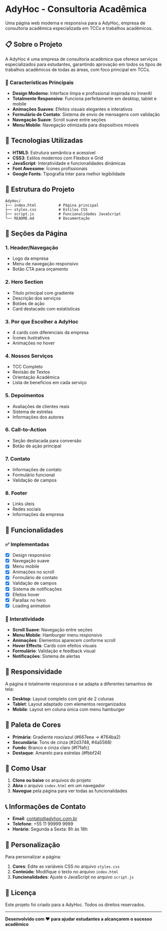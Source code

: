 # AdyHoc - Consultoria Acadêmica

Uma página web moderna e responsiva para a AdyHoc, empresa de consultoria acadêmica especializada em TCCs e trabalhos acadêmicos.

## 📋 Sobre o Projeto

A AdyHoc é uma empresa de consultoria acadêmica que oferece serviços especializados para estudantes, garantindo aprovação em todos os tipos de trabalhos acadêmicos de todas as áreas, com foco principal em TCCs.

### 🎯 Características Principais

- **Design Moderno**: Interface limpa e profissional inspirada no InnerAI
- **Totalmente Responsivo**: Funciona perfeitamente em desktop, tablet e mobile
- **Animações Suaves**: Efeitos visuais elegantes e interativos
- **Formulário de Contato**: Sistema de envio de mensagens com validação
- **Navegação Suave**: Scroll suave entre seções
- **Menu Mobile**: Navegação otimizada para dispositivos móveis

## 🚀 Tecnologias Utilizadas

- **HTML5**: Estrutura semântica e acessível
- **CSS3**: Estilos modernos com Flexbox e Grid
- **JavaScript**: Interatividade e funcionalidades dinâmicas
- **Font Awesome**: Ícones profissionais
- **Google Fonts**: Tipografia Inter para melhor legibilidade

## 📁 Estrutura do Projeto

```
AdyHoc/
├── index.html          # Página principal
├── styles.css          # Estilos CSS
├── script.js           # Funcionalidades JavaScript
└── README.md           # Documentação
```

## 🎨 Seções da Página

### 1. **Header/Navegação**
- Logo da empresa
- Menu de navegação responsivo
- Botão CTA para orçamento

### 2. **Hero Section**
- Título principal com gradiente
- Descrição dos serviços
- Botões de ação
- Card destacado com estatísticas

### 3. **Por que Escolher a AdyHoc**
- 4 cards com diferenciais da empresa
- Ícones ilustrativos
- Animações no hover

### 4. **Nossos Serviços**
- TCC Completo
- Revisão de Textos
- Orientação Acadêmica
- Lista de benefícios em cada serviço

### 5. **Depoimentos**
- Avaliações de clientes reais
- Sistema de estrelas
- Informações dos autores

### 6. **Call-to-Action**
- Seção destacada para conversão
- Botão de ação principal

### 7. **Contato**
- Informações de contato
- Formulário funcional
- Validação de campos

### 8. **Footer**
- Links úteis
- Redes sociais
- Informações da empresa

## 🎯 Funcionalidades

### ✅ Implementadas
- [x] Design responsivo
- [x] Navegação suave
- [x] Menu mobile
- [x] Animações no scroll
- [x] Formulário de contato
- [x] Validação de campos
- [x] Sistema de notificações
- [x] Efeitos hover
- [x] Parallax no hero
- [x] Loading animation

### 🔄 Interatividade
- **Scroll Suave**: Navegação entre seções
- **Menu Mobile**: Hamburger menu responsivo
- **Animações**: Elementos aparecem conforme scroll
- **Hover Effects**: Cards com efeitos visuais
- **Formulário**: Validação e feedback visual
- **Notificações**: Sistema de alertas

## 📱 Responsividade

A página é totalmente responsiva e se adapta a diferentes tamanhos de tela:

- **Desktop**: Layout completo com grid de 2 colunas
- **Tablet**: Layout adaptado com elementos reorganizados
- **Mobile**: Layout em coluna única com menu hamburger

## 🎨 Paleta de Cores

- **Primária**: Gradiente roxo/azul (#667eea → #764ba2)
- **Secundária**: Tons de cinza (#2d3748, #4a5568)
- **Fundo**: Branco e cinza claro (#f7fafc)
- **Destaque**: Amarelo para estrelas (#fbbf24)

## 🚀 Como Usar

1. **Clone ou baixe** os arquivos do projeto
2. **Abra** o arquivo `index.html` em um navegador
3. **Navegue** pela página para ver todas as funcionalidades

## 📞 Informações de Contato

- **Email**: contato@adyhoc.com.br
- **Telefone**: +55 11 99999 9999
- **Horário**: Segunda a Sexta: 8h às 18h

## 🔧 Personalização

Para personalizar a página:

1. **Cores**: Edite as variáveis CSS no arquivo `styles.css`
2. **Conteúdo**: Modifique o texto no arquivo `index.html`
3. **Funcionalidades**: Ajuste o JavaScript no arquivo `script.js`

## 📄 Licença

Este projeto foi criado para a AdyHoc. Todos os direitos reservados.

---

**Desenvolvido com ❤️ para ajudar estudantes a alcançarem o sucesso acadêmico** 